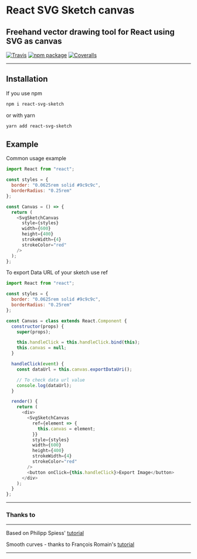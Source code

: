 # React SVG Sketch canvas

## Freehand vector drawing tool for React using SVG as canvas

[![Travis][build-badge]][build]
[![npm package][npm-badge]][npm]
[![Coveralls][coveralls-badge]][coveralls]

---

## Installation

If you use npm

```sh
npm i react-svg-sketch
```

or with yarn

```sh
yarn add react-svg-sketch
```

## Example

Common usage example

```javascript
import React from "react";

const styles = {
  border: "0.0625rem solid #9c9c9c",
  borderRadius: "0.25rem"
};

const Canvas = () => {
  return (
    <SvgSketchCanvas
      style={styles}
      width={600}
      height={400}
      strokeWidth={4}
      strokeColor="red"
    />
  );
};
```

To export Data URL of your sketch use ref

```javascript
import React from "react";

const styles = {
  border: "0.0625rem solid #9c9c9c",
  borderRadius: "0.25rem"
};

const Canvas = class extends React.Component {
  constructor(props) {
    super(props);

    this.handleClick = this.handleClick.bind(this);
    this.canvas = null;
  }

  handleClick(event) {
    const dataUrl = this.canvas.exportDataUri();

    // To check data url value
    console.log(dataUrl);
  }

  render() {
    return (
      <div>
        <SvgSketchCanvas
          ref={element => {
            this.canvas = element;
          }}
          style={styles}
          width={600}
          height={400}
          strokeWidth={4}
          strokeColor="red"
        />
        <button onClick={this.handleClick}>Export Image</button>
      </div>
    );
  }
};
```

---

### Thanks to

---

Based on Philipp Spiess' [tutorial][based-on]

Smooth curves - thanks to François Romain's [tutorial][smooth-curve-tutorial]

---

[build-badge]: https://img.shields.io/travis/user/repo/master.png?style=flat-square
[build]: https://travis-ci.org/user/repo
[npm-badge]: https://img.shields.io/npm/v/npm-package.png?style=flat-square
[npm]: https://www.npmjs.org/package/npm-package
[coveralls-badge]: https://img.shields.io/coveralls/user/repo/master.png?style=flat-square
[coveralls]: https://coveralls.io/github/user/repo
[based-on]: https://pspdfkit.com/blog/2017/how-to-build-free-hand-drawing-using-react/
[smooth-curve-tutorial]: https://medium.com/@francoisromain/smooth-a-svg-path-with-cubic-bezier-curves-e37b49d46c74
